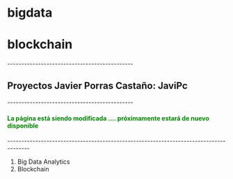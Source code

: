 # bigdata
# blockchain
---------------------------------------------<br>
<h2>Proyectos Javier Porras Castaño: JaviPc</h2>
---------------------------------------------<br>
<h4><font color="green">La página está siendo modificada .... próximamente estará de nuevo disponible</font></h4>
--------------------------------------------------------------------------------------<br>

1) Big Data Analytics<br>
2) Blockchain<br>

